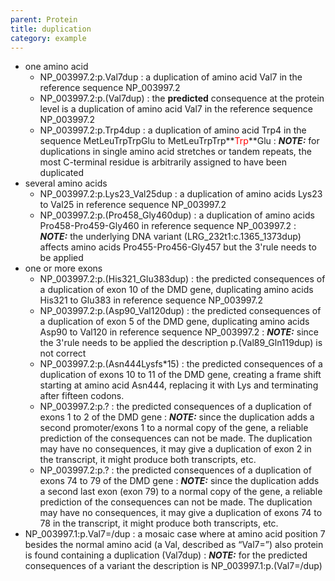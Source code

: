 ```yaml
---
parent: Protein
title: duplication
category: example
---
```


*	one amino acid
	*	NP\_003997.2:p.Val7dup
	:	a duplication of amino acid Val7 in the reference sequence NP\_003997.2
	*	NP\_003997.2:p.(Val7dup)
	:	the **predicted** consequence at the protein level is a duplication of amino acid Val7 in the reference sequence NP\_003997.2
	*	NP\_003997.2:p.Trp4dup
	:	a duplication of amino acid Trp4 in the sequence MetLeuTrpTrpGlu to MetLeuTrpTrp**<font color="red">Trp</font>**Glu
	:	_**NOTE:**_ for duplications in single amino acid stretches or tandem repeats, the most C-terminal residue is arbitrarily assigned to have been duplicated	
*	several amino acids
	*	NP\_003997.2:p.Lys23\_Val25dup
	:	a duplication of amino acids Lys23 to Val25 in reference sequence NP\_003997.2
	*	NP\_003997.2:p.(Pro458\_Gly460dup)
	:	a duplication of amino acids Pro458-Pro459-Gly460 in reference sequence NP\_003997.2
	:	_**NOTE:**_ the underlying DNA variant (LRG\_232t1:c.1365\_1373dup) affects amino acids Pro455-Pro456-Gly457 but the 3'rule needs to be applied
*	one or more exons
	*	NP\_003997.2:p.(His321\_Glu383dup)
	:	the predicted consequences of a duplication of exon 10 of the DMD gene, duplicating amino acids His321 to Glu383 in reference sequence NP\_003997.2
	*	NP\_003997.2:p.(Asp90\_Val120dup)
	:	the predicted consequences of a duplication of exon 5 of the DMD gene, duplicating amino acids Asp90 to Val120 in reference sequence NP\_003997.2
	:	_**NOTE:**_ since the 3'rule needs to be applied the description p.(Val89\_Gln119dup) is not correct
	*	NP\_003997.2:p.(Asn444Lysfs\*15)
	:	the predicted consequences of a duplication of exons 10 to 11 of the DMD gene, creating a frame shift starting at amino acid Asn444, replacing it with Lys and terminating after fifteen codons.
	*	NP\_003997.2:p.?
	:	the predicted consequences of a duplication of exons 1 to 2 of the DMD gene
	:	_**NOTE:**_ since the duplication adds a second promoter/exons 1 to a normal copy of the gene, a reliable prediction of the consequences can not be made. The duplication may have no consequences, it may give a duplication of exon 2 in the transcript, it might produce both transcripts, etc.
	*	NP\_003997.2:p.?
	:	the predicted consequences of a duplication of exons 74 to 79 of the DMD gene
	:	_**NOTE:**_ since the duplication adds a second last exon (exon 79) to a normal copy of the gene, a reliable prediction of the consequences can not be made. The duplication may have no consequences, it may give a duplication of exons 74 to 78 in the transcript, it might produce both transcripts, etc.
*	NP\_003997.1:p.Val7=/dup
	:	a mosaic case where at amino acid position 7 besides the normal amino acid (a Val, described as “Val7=”) also protein is found containing a duplication (Val7dup)
	:	_**NOTE:**_ for the predicted consequences of a variant the description is NP\_003997.1:p.(Val7=/dup)
